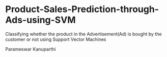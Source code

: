 # Product-Sales-Prediction-through-Ads-using-SVM
Classifying whether the product in the Advertisement(Ad) is bought by the customer or not using Support Vector Machines


Parameswar Kanuparthi

